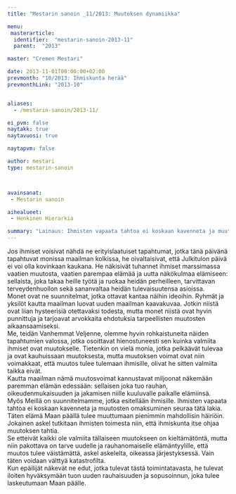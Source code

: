 ```yaml
---
title: "Mestarin sanoin _11/2013: Muutoksen dynamiikka"

menu:
 masterarticle:
  identifier:  "mestarin-sanoin-2013-11"
  parent:  "2013"

master: "Cremen Mestari"

date: 2013-11-01T00:00:00+02:00
prevmonth: "10/2013: Ihmiskunta herää"
prevmonthLink: "2013-10"


aliases:
  - /mestarin-sanoin/2013-11/

ei_pvm: false
naytakk: true
naytavuosi: true

naytapvm: false

author: mestari
type: mestarin-sanoin



avainsanat:
 - Mestarin sanoin

aihealueet:
 - Henkinen Hierarkia

summary: "Lainaus: Ihmisten vapaata tahtoa ei koskaan kavenneta ja muutosten omaksuminen seuraa tätä lakia. Täten elämä Maan päällä tulee muuttumaan pienimmin mahdollisin häiriöin. Jokainen askel tutkitaan ihmisten toimesta niin, että ihmiskunta itse ohjaa muutoksen tahtia."
---
```

<p>Jos ihmiset voisivat nähdä ne erityislaatuiset tapahtumat, jotka tänä päivänä tapahtuvat monissa maailman kolkissa, he oivaltaisivat, että Julkitulon päivä ei voi olla kovinkaan kaukana. He näkisivät tuhannet ihmiset marssimassa vaatien muutosta, vaatien parempaa elämää ja uutta näkökulmaa elämiseen: sellaista, joka takaa heille työtä ja ruokaa heidän perheilleen, tarvittavan terveydenhuollon sekä sananvaltaa heidän tulevaisuutensa asioissa.<br>
Monet ovat ne suunnitelmat, jotka ottavat kantaa näihin ideoihin. Ryhmät ja yksilöt kautta maailman luovat uuden maailman kaavakuvaa. Jotkin niistä ovat liian hysteerisiä otettavaksi todesta, mutta monet niistä ovat hyvin punnittuja ja tarjoavat arvokkaita ehdotuksia tarpeellisten muutosten aikaansaamiseksi.<br>
Me, teidän Vanhemmat Veljenne, olemme hyvin rohkaistuneita näiden tapahtumien valossa, jotka osoittavat hienostuneesti sen kuinka valmiita ihmiset ovat muutokselle. Tietenkin on vielä monia, jotka pelkäävät tulevaa ja ovat kauhuissaan muutoksesta, mutta muutoksen voimat ovat niin voimakkaat, että muutos tulee tulemaan ihmisille, olivat he sitten valmiita taikka eivät.<br>
Kautta maailman nämä muutosvoimat kannustavat miljoonat näkemään paremman elämän edessään: sellaisen joka tuo rauhan, oikeudenmukaisuuden ja jakamisen niille kuuluvalle paikalle elämiinsä.<br>
Myös Meillä on suunnitelmamme, jotka esitellään ihmisille. Ihmisten vapaata tahtoa ei koskaan kavenneta ja muutosten omaksuminen seuraa tätä lakia. Täten elämä Maan päällä tulee muuttumaan pienimmin mahdollisin häiriöin. Jokainen askel tutkitaan ihmisten toimesta niin, että ihmiskunta itse ohjaa muutoksen tahtia.<br>
Se etteivät kaikki ole valmiita tällaiseen muutokseen on kieltämätöntä, mutta niin pakottava on tarve uudelle ja rauhanomaiselle elämäntyylille, että muutos tulee väistämättä, askel askelelta, oikeassa järjestyksessä. Vain täten voidaan välttyä katastrofilta.<br>
Kun epäilijät näkevät ne edut, jotka tulevat tästä toimintatavasta, he tulevat iloiten hyväksymään tuon uuden rauhaisuuden ja sopusoinnun, joka tulee laskeutumaan Maan päälle.</p>
